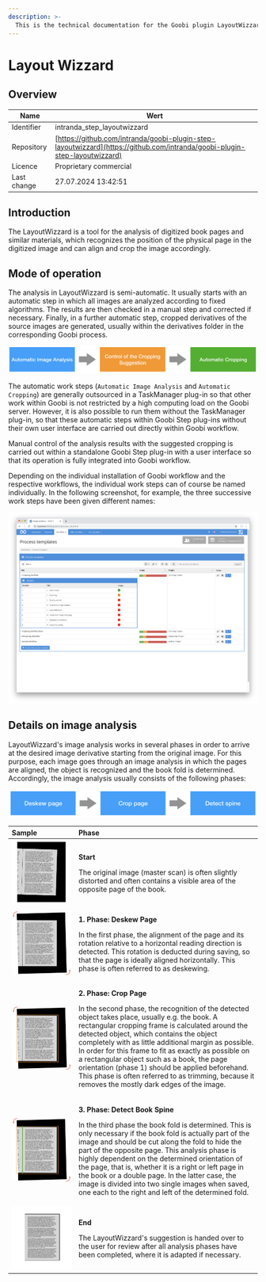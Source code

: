 ```yaml
---
description: >-
  This is the technical documentation for the Goobi plugin LayoutWizzard for automated cropping of book page scans.
---
```


# Layout Wizzard

## Overview

Name                     | Wert
-------------------------|-----------
Identifier               | intranda_step_layoutwizzard
Repository               | [https://github.com/intranda/goobi-plugin-step-layoutwizzard](https://github.com/intranda/goobi-plugin-step-layoutwizzard)
Licence              | Proprietary commercial 
Last change    | 27.07.2024 13:42:51


## Introduction
The LayoutWizzard is a tool for the analysis of digitized book pages and similar materials, which recognizes the position of the physical page in the digitized image and can align and crop the image accordingly.


## Mode of operation
The analysis in LayoutWizzard is semi-automatic. It usually starts with an automatic step in which all images are analyzed according to fixed algorithms. The results are then checked in a manual step and corrected if necessary. Finally, in a further automatic step, cropped derivatives of the source images are generated, usually within the derivatives folder in the corresponding Goobi process.

![How the LayoutWizzard works within Goobi workflow](images/goobi-plugin-step-layoutwizzard_screen_workflow_en.png)

The automatic work steps (`Automatic Image Analysis` and `Automatic Cropping`) are generally outsourced in a TaskManager plug-in so that other work within Goobi is not restricted by a high computing load on the Goobi server. However, it is also possible to run them without the TaskManager plug-in, so that these automatic steps within Goobi Step plug-ins without their own user interface are carried out directly within Goobi workflow.

Manual control of the analysis results with the suggested cropping is carried out within a standalone Goobi Step plug-in with a user interface so that its operation is fully integrated into Goobi workflow.

Depending on the individual installation of Goobi workflow and the respective workflows, the individual work steps can of course be named individually. In the following screenshot, for example, the three successive work steps have been given different names:

![Individual naming of the individual work steps that belong to the LayoutWizzard](images/goobi-plugin-step-layoutwizzard_screen_goobi_workflow.png)


## Details on image analysis
LayoutWizzard's image analysis works in several phases in order to arrive at the desired image derivative starting from the original image. For this purpose, each image goes through an image analysis in which the pages are aligned, the object is recognized and the book fold is determined. Accordingly, the image analysis usually consists of the following phases:

![Analysis phases of the LayoutWizzard](images/goobi-plugin-step-layoutwizzard_screen_diagramm_en.png)

<table>
  <thead>
    <tr>
      <th style="text-align:left">Sample</th>
      <th style="text-align:left">Phase</th>
    </tr>
  </thead>
  <tbody>
    <tr>
      <td style="text-align:left">
        <img src="images/goobi-plugin-step-layoutwizzard_screen_phases_1.png" alt/>
      </td>
      <td style="text-align:left">
        <p><b>Start</b>
        </p>
        <p>The original image (master scan) is often slightly distorted and often
          contains a visible area of the opposite page of the book.</p>
      </td>
    </tr>
    <tr>
      <td style="text-align:left">
        <img src="images/goobi-plugin-step-layoutwizzard_screen_phases_2.png" alt/>
      </td>
      <td style="text-align:left">
        <p><b>1. Phase: Deskew Page</b>
        </p>
        <p>In the first phase, the alignment of the page and its rotation relative
          to a horizontal reading direction is detected. This rotation is deducted
          during saving, so that the page is ideally aligned horizontally. This phase
          is often referred to as deskewing.</p>
      </td>
    </tr>
    <tr>
      <td style="text-align:left">
        <img src="images/goobi-plugin-step-layoutwizzard_screen_phases_3.png" alt/>
      </td>
      <td style="text-align:left">
        <p><b>2. Phase: Crop Page</b>
        </p>
        <p>In the second phase, the recognition of the detected object takes place,
          usually e.g. the book. A rectangular cropping frame is calculated around
          the detected object, which contains the object completely with as little
          additional margin as possible. In order for this frame to fit as exactly
          as possible on a rectangular object such as a book, the page orientation
          (phase 1) should be applied beforehand. This phase is often referred to
          as trimming, because it removes the mostly dark edges of the image.</p>
      </td>
    </tr>
    <tr>
      <td style="text-align:left">
        <img src="images/goobi-plugin-step-layoutwizzard_screen_phases_4.png" alt/>
      </td>
      <td style="text-align:left">
        <p><b>3. Phase: Detect Book Spine</b>
        </p>
        <p>In the third phase the book fold is determined. This is only necessary
          if the book fold is actually part of the image and should be cut along
          the fold to hide the part of the opposite page. This analysis phase is
          highly dependent on the determined orientation of the page, that is, whether
          it is a right or left page in the book or a double page. In the latter
          case, the image is divided into two single images when saved, one each
          to the right and left of the determined fold.</p>
      </td>
    </tr>
    <tr>
      <td style="text-align:left">
        <img src="images/goobi-plugin-step-layoutwizzard_screen_phases_5.png" alt/>
      </td>
      <td style="text-align:left">
        <p><b>End</b>
        </p>
        <p>The LayoutWizzard&apos;s suggestion is handed over to the user for review
          after all analysis phases have been completed, where it is adapted if necessary.</p>
      </td>
    </tr>
  </tbody>
</table>